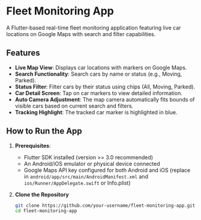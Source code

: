 # Fleet Monitoring App

A Flutter-based real-time fleet monitoring application featuring live car locations on Google Maps with search and filter capabilities.

## Features

- **Live Map View**: Displays car locations with markers on Google Maps.
- **Search Functionality**: Search cars by name or status (e.g., Moving, Parked).
- **Status Filter**: Filter cars by their status using chips (All, Moving, Parked).
- **Car Detail Screen**: Tap on car markers to view detailed information.
- **Auto Camera Adjustment**: The map camera automatically fits bounds of visible cars based on current search and filters.
- **Tracking Highlight**: The tracked car marker is highlighted in blue.

## How to Run the App

1. **Prerequisites**:  
   - Flutter SDK installed (version >= 3.0 recommended)  
   - An Android/iOS emulator or physical device connected  
   - Google Maps API key configured for both Android and iOS (replace in `android/app/src/main/AndroidManifest.xml` and `ios/Runner/AppDelegate.swift` or Info.plist)  
   
2. **Clone the Repository**  
   ```bash
   git clone https://github.com/your-username/fleet-monitoring-app.git
   cd fleet-monitoring-app
